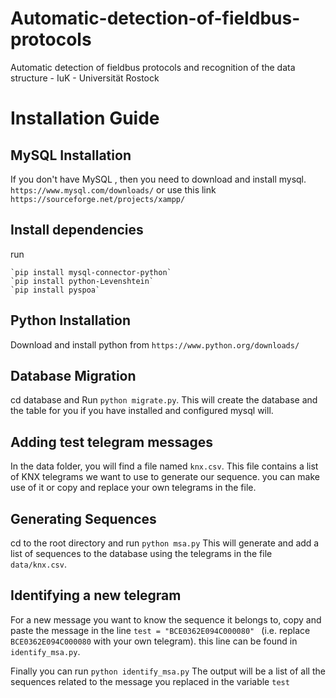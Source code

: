 # Automatic-detection-of-fieldbus-protocols
Automatic detection of fieldbus protocols and recognition of the data structure - IuK - Universität Rostock

# Installation Guide

## MySQL Installation

If you don't have  MySQL , then you need to download and install mysql. `https://www.mysql.com/downloads/`  or use this link `https://sourceforge.net/projects/xampp/`

## Install dependencies 
run 
```
`pip install mysql-connector-python`
`pip install python-Levenshtein`
`pip install pyspoa`

```

## Python Installation

Download and install python from `https://www.python.org/downloads/` 

## Database Migration
cd database and Run `python migrate.py`.
This will create the database and the table for you if you have installed and configured mysql will.


## Adding test telegram messages

In the data folder, you will find a file named `knx.csv`. This file contains a list of KNX telegrams we want to use to generate our sequence. you can make use of it or copy and replace your own telegrams in the file.

## Generating Sequences 

cd to the root directory and run `python msa.py`
This will generate and add a list of sequences to the database using the telegrams in the file `data/knx.csv`.

## Identifying a new telegram 

For a new message you want to know the sequence it belongs to, copy and paste the message in the line `test = "BCE0362E094C000080" ` (i.e. replace `BCE0362E094C000080` with your own telegram). this line can be found in `identify_msa.py`.

Finally you can run `python identify_msa.py`
The output will be a list of all the sequences related to the message you replaced in the variable `test`
